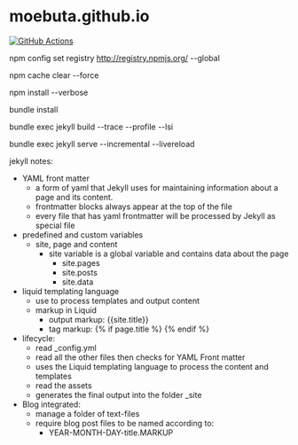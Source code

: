 # moebuta.github.io

[![GitHub Actions](https://github.com/MoeBuTa/moebuta.github.io/actions/workflows/jekyll.yml/badge.svg)](https://github.com/MoeBuTa/moebuta.github.io/actions)

npm config set registry http://registry.npmjs.org/ --global

npm cache clear --force

npm install --verbose

bundle install

bundle exec jekyll build --trace --profile --lsi

bundle exec jekyll serve --incremental --livereload


jekyll notes:

 - YAML front matter
   - a form of yaml that Jekyll uses for maintaining information about a page and its content.
   - frontmatter blocks always appear at the top of the file
   - every file that has yaml frontmatter will be processed by Jekyll as special file
 - predefined and custom variables
   - site, page and content
     - site variable is a global variable and contains data about the page
       - site.pages
       - site.posts
       - site.data
 - liquid templating language
   - use to process templates and output content
   - markup in Liquid 
     - output markup: {{site.title}}
     - tag markup: {% if page.title %} {% endif %}
 - lifecycle:
   - read _config.yml
   - read all the other files then checks for YAML Front matter
   - uses the Liquid templating language to process the content and templates
   - read the assets
   - generates the final output into the folder _site
 - Blog integrated:
   - manage a folder of text-files
   - require blog post files to be named according to:
     - YEAR-MONTH-DAY-title.MARKUP